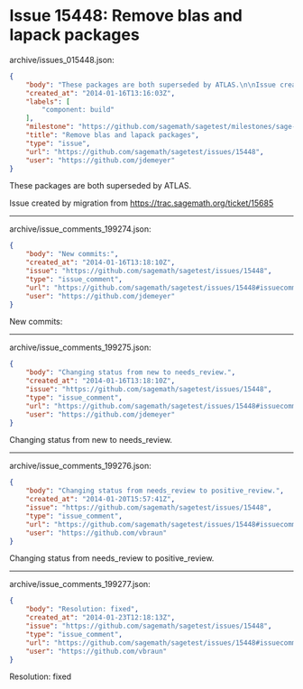 # Issue 15448: Remove blas and lapack packages

archive/issues_015448.json:
```json
{
    "body": "These packages are both superseded by ATLAS.\n\nIssue created by migration from https://trac.sagemath.org/ticket/15685\n\n",
    "created_at": "2014-01-16T13:16:03Z",
    "labels": [
        "component: build"
    ],
    "milestone": "https://github.com/sagemath/sagetest/milestones/sage-6.1",
    "title": "Remove blas and lapack packages",
    "type": "issue",
    "url": "https://github.com/sagemath/sagetest/issues/15448",
    "user": "https://github.com/jdemeyer"
}
```
These packages are both superseded by ATLAS.

Issue created by migration from https://trac.sagemath.org/ticket/15685





---

archive/issue_comments_199274.json:
```json
{
    "body": "New commits:",
    "created_at": "2014-01-16T13:18:10Z",
    "issue": "https://github.com/sagemath/sagetest/issues/15448",
    "type": "issue_comment",
    "url": "https://github.com/sagemath/sagetest/issues/15448#issuecomment-199274",
    "user": "https://github.com/jdemeyer"
}
```

New commits:



---

archive/issue_comments_199275.json:
```json
{
    "body": "Changing status from new to needs_review.",
    "created_at": "2014-01-16T13:18:10Z",
    "issue": "https://github.com/sagemath/sagetest/issues/15448",
    "type": "issue_comment",
    "url": "https://github.com/sagemath/sagetest/issues/15448#issuecomment-199275",
    "user": "https://github.com/jdemeyer"
}
```

Changing status from new to needs_review.



---

archive/issue_comments_199276.json:
```json
{
    "body": "Changing status from needs_review to positive_review.",
    "created_at": "2014-01-20T15:57:41Z",
    "issue": "https://github.com/sagemath/sagetest/issues/15448",
    "type": "issue_comment",
    "url": "https://github.com/sagemath/sagetest/issues/15448#issuecomment-199276",
    "user": "https://github.com/vbraun"
}
```

Changing status from needs_review to positive_review.



---

archive/issue_comments_199277.json:
```json
{
    "body": "Resolution: fixed",
    "created_at": "2014-01-23T12:18:13Z",
    "issue": "https://github.com/sagemath/sagetest/issues/15448",
    "type": "issue_comment",
    "url": "https://github.com/sagemath/sagetest/issues/15448#issuecomment-199277",
    "user": "https://github.com/vbraun"
}
```

Resolution: fixed
